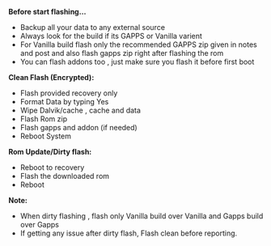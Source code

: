 **Before start flashing…**
- Backup all your data to any external source
- Always look for the build if its GAPPS or Vanilla varient
- For Vanilla build flash only the recommended GAPPS zip given in notes and post and also flash gapps zip right after flashing the rom
- You can flash addons too , just make sure you flash it before first boot

**Clean Flash (Encrypted):**

- Flash provided recovery only
- Format Data by typing Yes
- Wipe Dalvik/cache , cache and data
- Flash Rom zip
- Flash gapps and addon (if needed)
- Reboot System

**Rom Update/Dirty flash:**

- Reboot to recovery
- Flash the downloaded rom
- Reboot

**Note:**
- When dirty flashing , flash only Vanilla build over Vanilla and Gapps build over Gapps
- If getting any issue after dirty flash, Flash clean before reporting.

